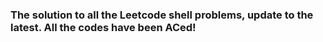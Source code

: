 ### The solution to all the Leetcode shell problems, update to the latest. All the codes have been ACed!
